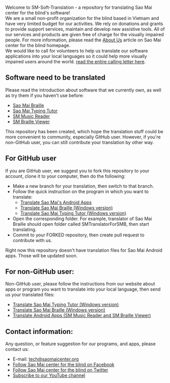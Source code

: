 Welcome to SM-Soft-Translation - a repository for translating Sao Mai center for the blind's software!  
We are a small non-profit organization for the blind based in Vietnam and have very limited budget for our activities.
We rely on donations and grants to provide support services, maintain and develop new assistive tools.
All of our services and products are given free of charge for the visually impaired people.
For more information, please read the [About Us](https://www.saomaicenter.org/en/about) article on Sao Mai center for the blind homepage.  
We would like to call for volunteers to help us translate our software applications into your local languages so it could help more visually impaired users around the world.
[read the entire calling letter here](https://github.com/Sao-Mai-Center/SM-Soft-Translation/wiki/HELP-TO-TRANSLATE-OUR-FREE-SOFTWARE-INTO-YOUR-LOCAL-LANGUAGE).  

## Software need to be translated
Please read the introduction about software that we currently own, as well as try them if you haven't use before:

- [Sao Mai Braille](http://saomaicenter.org/en/smsoft/smb)
- [Sao Mai Typing Tutor](http://saomaicenter.org/en/smsoft/smtt)
- [SM Music Reader](http://saomaicenter.org/en/smsoft/sm-music-reader)
- [SM Braille Viewer](http://saomaicenter.org/en/smsoft/sm-braille-viewer)

This repository has been created, which hope the translation stuff could be more convenient to community, especially GitHub user.
However, if you're non-GitHub user, you can still contribute your translation by other way.

## For GitHub user
If you are GitHub user, we suggest you to fork this repository to your account, clone it to your computer, then do the following:

- Make a new branch for your translation, then switch to that branch.
- Follow the quick instruction on the program in which you want to translate:
    - [Translate Sao Mai's Android Apps](https://github.com/Sao-Mai-Center/SM-Soft-Translation/wiki/TRANSLATE-ANDROID-APPS-(SM-MUSIC-READER-AND-SM-BRAILLE-VIEWER))
    - [Translate Sao Mai Braille (Windows version)](https://github.com/Sao-Mai-Center/SM-Soft-Translation/wiki/TRANSLATE-SAO-MAI-BRAILLE-(WINDOWS-VERSION))
    - [Translate Sao Mai Typing Tutor (Windows version)](https://github.com/Sao-Mai-Center/SM-Soft-Translation/wiki/TRANSLATE-SAO-MAI-TYPING-TUTOR-(WINDOWS-VERSION))
- Open the corresponding folder. For example, translator of Sao Mai Braille should open folder called SMTranslatorForSMB, then start translating.
- Commit to your FORKED repository, then create pull request to contribute with us.

Right now this repository doesn't have translation files for Sao Mai Android apps.
Those will be updated soon.

## For non-GitHub user:
Non-GitHub user, please follow the instructions from our website about apps or program you want to translate into your local language, then send us your translated files:

- [Translate Sao Mai Typing Tutor (Windows version)](http://saomaicenter.org/en/smsoft/localization/translate-sao-mai-typing-tutor-windows-version)
- [Translate Sao Mai Braille (Windows version)](http://saomaicenter.org/en/smsoft/localization/translate-sao-mai-braille-windows-version)
- [Translate Android Apps (SM Music Reader and SM Braille Viewer)](http://saomaicenter.org/en/smsoft/localization/translate-android-apps)

## Contact information:
Any question, or feature suggestion for our programs, and apps, please contact us:

- E-mail: <tech@saomaicenter.org>
- [Follow Sao Mai center for the blind on Facebook](https://www.facebook.com/saomaicenterfortheblind/)
- [Follow Sao Mai center for the blind on Twitter](https://twitter.com/SaoMaiCenter)
- [Subscribe to our YouTube channel](https://www.youtube.com/saomaicenterfortheblind?sub_confirmation=1)

